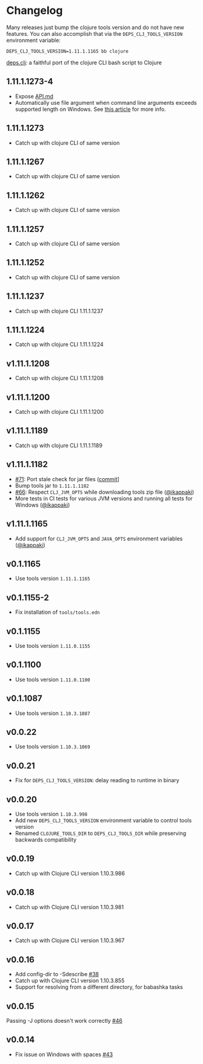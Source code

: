 # Changelog

Many releases just bump the clojure tools version and do not have new
features. You can also accomplish that via the `DEPS_CLJ_TOOLS_VERSION`
environment variable:

```
DEPS_CLJ_TOOLS_VERSION=1.11.1.1165 bb clojure
```

[deps.clj](https://github.com/borkdude/deps.clj): a faithful port of the clojure CLI bash script to Clojure

## 1.11.1.1273-4

- Expose [API.md](API.md)
- Automatically use file argument when command line arguments exceeds supported length on Windows.
  See [this article](https://devblogs.microsoft.com/oldnewthing/20031210-00/?p=41553) for more info.

## 1.11.1.1273

- Catch up with clojure CLI of same version

## 1.11.1.1267

- Catch up with clojure CLI of same version

## 1.11.1.1262

- Catch up with clojure CLI of same version

## 1.11.1.1257

- Catch up with clojure CLI of same version

## 1.11.1.1252

- Catch up with clojure CLI of same version

## 1.11.1.1237

- Catch up with clojure CLI 1.11.1.1237

## 1.11.1.1224

- Catch up with clojure CLI 1.11.1.1224

## v1.11.1.1208

- Catch up with clojure CLI 1.11.1.1208

## v1.11.1.1200

- Catch up with clojure CLI 1.11.1.1200

## v1.11.1.1189

- Catch up with clojure CLI 1.11.1.1189

## v1.11.1.1182

- [#71](https://github.com/borkdude/deps.clj/issues/71): Port stale check for jar files ([commit](https://github.com/clojure/brew-install/commit/f791abf1d93563c1ed8f256830bd0bfc085fdd53)]
- Bump tools jar to `1.11.1.1182`
- [#66](https://github.com/borkdude/deps.clj/issues/66): Respect `CLJ_JVM_OPTS` while downloading tools zip file ([@ikappaki](https://github.com/ikappaki))
- More tests in CI tests for various JVM versions and running all tests for Windows ([@ikappaki](https://github.com/ikappaki))

## v1.11.1.1165

- Add support for `CLJ_JVM_OPTS` and `JAVA_OPTS` environment variables ([@ikappaki](https://github.com/ikappaki))

## v0.1.1165

- Use tools version `1.11.1.1165`

## v0.1.1155-2

- Fix installation of `tools/tools.edn`

## v0.1.1155

- Use tools version `1.11.0.1155`

## v0.1.1100

- Use tools version `1.11.0.1100`

## v0.1.1087

- Use tools version `1.10.3.1087`

## v0.0.22

- Use tools version `1.10.3.1069`

## v0.0.21

- Fix for `DEPS_CLJ_TOOLS_VERSION`: delay reading to runtime in binary

## v0.0.20

- Use tools version `1.10.3.998`
- Add new `DEPS_CLJ_TOOLS_VERSION` environment variable to control tools version
- Renamed `CLOJURE_TOOLS_DIR` to `DEPS_CLJ_TOOLS_DIR` while preserving backwards compatibility

## v0.0.19

- Catch up with Clojure CLI version 1.10.3.986

## v0.0.18

- Catch up with Clojure CLI version 1.10.3.981

## v0.0.17

- Catch up with Clojure CLI version 1.10.3.967

## v0.0.16

- Add config-dir to -Sdescribe [#38](https://github.com/borkdude/deps.clj/issues/38)
- Catch up with Clojure CLI version 1.10.3.855
- Support for resolving from a different directory, for babashka tasks

## v0.0.15

Passing -J options doesn't work correctly [#46](https://github.com/borkdude/deps.clj/issues/46)

## v0.0.14

- Fix issue on Windows with spaces [#43](https://github.com/borkdude/deps.clj/issues/43)
